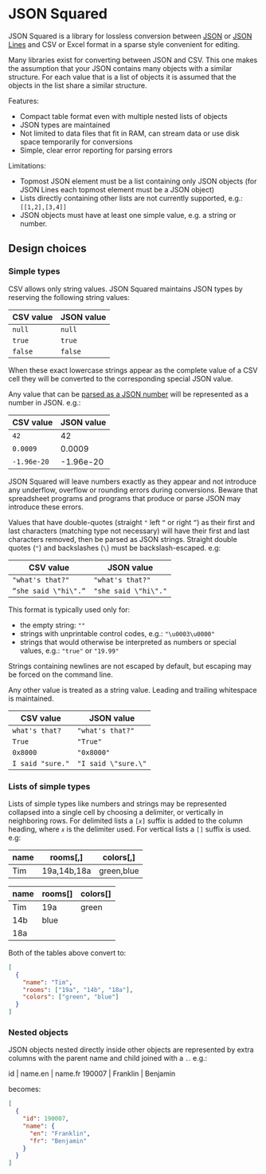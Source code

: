 # JSON Squared

JSON Squared is a library for lossless conversion between
[JSON](http://json.org) or
[JSON Lines](http://jsonlines.org) and CSV or Excel format in a sparse
style convenient for editing.

Many libraries exist for converting between JSON and CSV. This one
makes the assumption that your JSON contains many objects with a
similar structure. For each value that is a list of objects it
is assumed that the objects in the list share a similar structure.

Features:

* Compact table format even with multiple nested lists of objects
* JSON types are maintained
* Not limited to data files that fit in RAM, can stream data or use
  disk space temporarily for conversions
* Simple, clear error reporting for parsing errors

Limitations:

* Topmost JSON element must be a list containing only JSON objects
  (for JSON Lines each topmost element must be a JSON object)
* Lists directly containing other lists are not currently supported,
  e.g.: `[[1,2],[3,4]]`
* JSON objects must have at least one simple value, e.g.
  a string or number.


## Design choices

### Simple types

CSV allows only string values. JSON Squared maintains JSON types
by reserving the following string values:

CSV value | JSON value
--- | ---
`null` | `null`
`true` | `true`
`false` | `false`

When these exact lowercase strings appear as the complete value
of a CSV cell they will be converted to the corresponding special
JSON value.

Any value that can be [parsed as a JSON number](docs/number.gif)
will be represented as a number in JSON. e.g.:

CSV value | JSON value
--- | ---
`42` | 42
`0.0009` | 0.0009
`-1.96e-20` | -1.96e-20

JSON Squared will leave numbers exactly as
they appear and not introduce any underflow, overflow or rounding
errors during conversions. Beware that spreadsheet programs and
programs that produce or parse JSON may introduce these errors.

Values that have double-quotes (straight `"` left `“` or right `”`)
as their first and last characters (matching type not necessary) will
have their first and last characters removed, then be parsed as
JSON strings. Straight double quotes (`"`) and backslashes (`\`) must be
backslash-escaped. e.g:

CSV value | JSON value
--- | ---
`"what's that?"` | `"what's that?"`
`“she said \"hi\".“` | `"she said \"hi\"."`

This format is typically used only for:

* the empty string: `""`
* strings with unprintable control codes, e.g.: `"\u0003\u0000"`
* strings that would otherwise be interpreted as numbers or special
  values, e.g.: `"true"` or `"19.99"`

Strings containing newlines are not escaped by default, but escaping
may be forced on the command line.

Any other value is treated as a string value. Leading and trailing
whitespace is maintained.

CSV value | JSON value
--- | ---
`what's that?` | `"what's that?"`
`True` | `"True"`
`0x8000` | `"0x8000"`
`I said "sure."` | `"I said \"sure.\"`

### Lists of simple types

Lists of simple types like numbers and strings may be represented
collapsed into a single cell by choosing a delimiter, or vertically
in neighboring rows. For delimited lists a `[𝑥]` suffix is added to
the column heading, where `𝑥` is the delimiter used. For vertical
lists a `[]` suffix is used. e.g:

name | rooms[,] | colors[,]
--- | --- | ---
Tim | 19a,14b,18a | green,blue

name | rooms[] | colors[]
--- | --- | ---
Tim | 19a | green
 | 14b | blue
 | 18a |

Both of the tables above convert to:

```json
[
  {
    "name": "Tim",
    "rooms": ["19a", "14b", "18a"],
    "colors": ["green", "blue"]
  }
]
```

### Nested objects

JSON objects nested directly inside other objects are represented
by extra columns with the parent name and child joined with a `.`.
e.g.:

id | name.en | name.fr
190007 | Franklin | Benjamin

becomes:

```json
[
  {
    "id": 190007,
    "name": {
      "en": "Franklin",
      "fr": "Benjamin"
    }
  }
]
```

